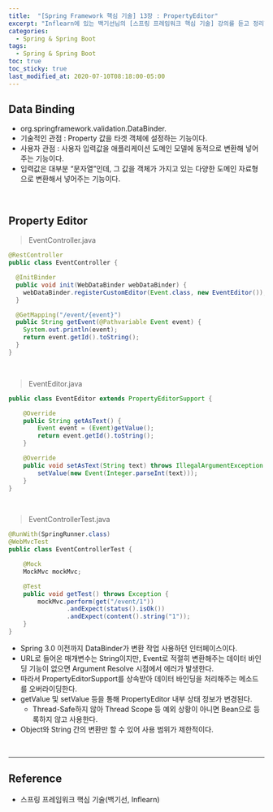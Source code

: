 ```yaml
---
title:  "[Spring Framework 핵심 기술] 13장 : PropertyEditor"
excerpt: "Inflearn에 있는 백기선님의 [스프링 프레임워크 핵심 기술] 강의를 듣고 정리한 필기이다."
categories:
  - Spring & Spring Boot
tags:
  - Spring & Spring Boot
toc: true
toc_sticky: true
last_modified_at: 2020-07-10T08:18:00-05:00
---
```


## Data Binding

* org.springframework.validation.DataBinder.
* 기술적인 관점 : Property 값을 타겟 객체에 설정하는 기능이다.
* 사용자 관점 : 사용자 입력값을 애플리케이션 도메인 모델에 동적으로 변환해 넣어주는 기능이다.
* 입력값은 대부분 “문자열”인데, 그 값을 객체가 가지고 있는 다양한 도메인 자료형으로 변환해서 넣어주는 기능이다.

<br>

## Property Editor

> EventController.java

```java
@RestController
public class EventController {

  @InitBinder
  public void init(WebDataBinder webDataBinder) {
    webDataBinder.registerCustomEditor(Event.class, new EventEditor());
  }

  @GetMapping("/event/{event}")
  public String getEvent(@Pathvariable Event event) {
    System.out.println(event);
    return event.getId().toString();
  }
}
```

<br>

> EventEditor.java

```java
public class EventEditor extends PropertyEditorSupport {

    @Override
    public String getAsText() {
        Event event = (Event)getValue();
        return event.getId().toString();
    }

    @Override
    public void setAsText(String text) throws IllegalArgumentException {
        setValue(new Event(Integer.parseInt(text)));
    }
}
```

<br>

> EventControllerTest.java

```java
@RunWith(SpringRunner.class)
@WebMvcTest
public class EventControllerTest {

    @Mock
    MockMvc mockMvc;

    @Test
    public void getTest() throws Exception {
        mockMvc.perform(get("/event/1"))
                .andExpect(status().isOk())
                .andExpect(content().string("1"));
    }
}
```

* Spring 3.0 이전까지 DataBinder가 변환 작업 사용하던 인터페이스이다.
* URL로 들어온 매개변수는 String이지만, Event로 적절히 변환해주는 데이터 바인딩 기능이 없으면 Argument Resolve 시점에서 에러가 발생한다.
* 따라서 PropertyEditorSupport를 상속받아 데이터 바인딩을 처리해주는 메소드를 오버라이딩한다.
* getValue 및 setValue 등을 통해 PropertyEditor 내부 상태 정보가 변경된다.
  * Thread-Safe하지 않아 Thread Scope 등 예외 상황이 아니면 Bean으로 등록하지 않고 사용한다.
* Object와 String 간의 변환만 할 수 있어 사용 범위가 제한적이다.

<br>

---

## Reference

*	스프링 프레임워크 핵심 기술(백기선, Inflearn)
